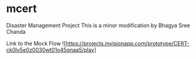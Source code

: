 # mcert
Disaster Management Project
This is a minor modification by Bhagya Sree Chanda

Link to the Mock Flow ![https://projects.invisionapp.com/prototype/CERT-ck0lv5e0z0030wt01o45qnaa5/play]
